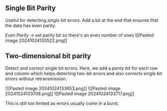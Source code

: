## Single Bit Parity 
Useful for detecting *single bit* errors. Add a bit at the end that ensures that the data has even parity.

*Even Parity* -> set parity bit so there's an even number of ones 
![[Pasted image 20241024133522.png]]

## Two-dimensional bit parity 
Detect and *correct* single bit errors. 
Here, we add a *parity bit* for each row and column which helps detecting two-bit errors and also *corrects* single bit errors without retransmission. 

![[Pasted image 20241024133653.png]]
![[Pasted image 20241024133708.png]]
![[Pasted image 20241024133717.png]]



This is still too limited as errors usually come in a burst. 


